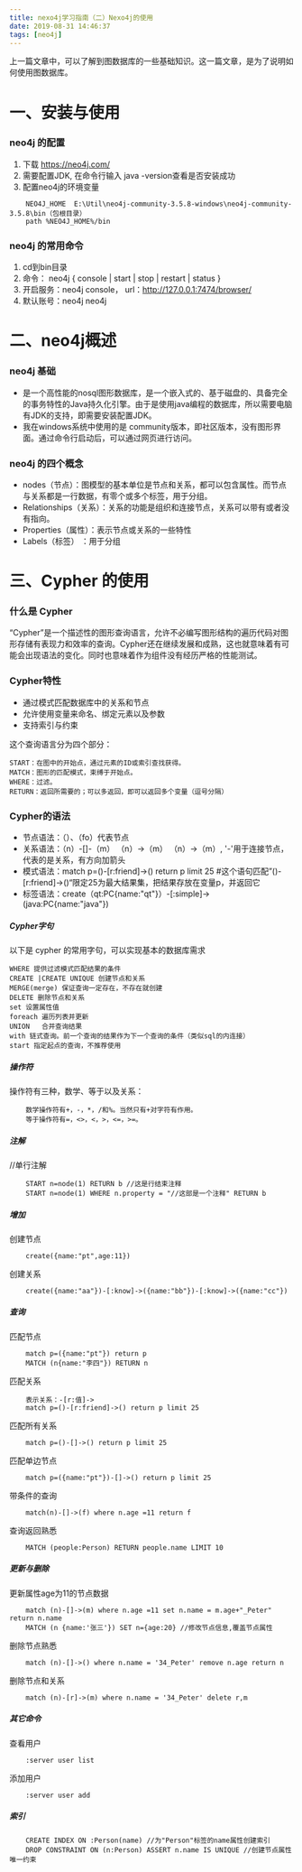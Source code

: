 ```yaml
---
title: nexo4j学习指南（二）Nexo4j的使用
date: 2019-08-31 14:46:37
tags: [neo4j]
---
```


上一篇文章中，可以了解到图数据库的一些基础知识。这一篇文章，是为了说明如何使用图数据库。

# 一、安装与使用
 

### neo4j 的配置
1. 下载 https://neo4j.com/
2. 需要配置JDK, 在命令行输入 java -version查看是否安装成功
3. 配置neo4j的环境变量

```
	NEO4J_HOME  E:\Util\neo4j-community-3.5.8-windows\neo4j-community-3.5.8\bin（包根目录）
	path %NEO4J_HOME%/bin
```

### neo4j 的常用命令
1. cd到bin目录
2. 命令： neo4j { console | start | stop | restart | status } 
3. 开启服务：neo4j console， url：http://127.0.0.1:7474/browser/
4. 默认账号：neo4j neo4j


# 二、neo4j概述


### neo4j 基础
 
+ 是一个高性能的nosql图形数据库，是一个嵌入式的、基于磁盘的、具备完全的事务特性的Java持久化引擎。由于是使用java编程的数据库，所以需要电脑有JDK的支持，即需要安装配置JDK。
+ 我在windows系统中使用的是  community版本，即社区版本，没有图形界面。通过命令行启动后，可以通过网页进行访问。


### neo4j 的四个概念

+ nodes（节点）：图模型的基本单位是节点和关系，都可以包含属性。而节点与关系都是一行数据，有零个或多个标签，用于分组。
+ Relationships（关系）：关系的功能是组织和连接节点，关系可以带有或者没有指向。
+ Properties（属性）：表示节点或关系的一些特性
+ Labels（标签） ：用于分组


# 三、Cypher 的使用


### 什么是 Cypher
“Cypher”是一个描述性的图形查询语言，允许不必编写图形结构的遍历代码对图形存储有表现力和效率的查询。Cypher还在继续发展和成熟，这也就意味着有可能会出现语法的变化。同时也意味着作为组件没有经历严格的性能测试。

### Cypher特性
+ 通过模式匹配数据库中的关系和节点
+ 允许使用变量来命名、绑定元素以及参数
+ 支持索引与约束


这个查询语言分为四个部分：
	
	START：在图中的开始点，通过元素的ID或索引查找获得。
	MATCH：图形的匹配模式，束缚于开始点。
	WHERE：过滤。
	RETURN：返回所需要的；可以多返回，即可以返回多个变量（逗号分隔）
	


	

### Cypher的语法
+ 节点语法：（）、（fo）代表节点
+ 关系语法：（n）-[]-（m） （n）->（m） （n）->（m）, '-'用于连接节点，代表的是关系，有方向加箭头
+ 模式语法：match p=()-[r:friend]->() return p limit 25 #这个语句匹配”()-[r:friend]->()“限定25为最大结果集，把结果存放在变量p，并返回它
+ 标签语法：create（qt:PC{name:"qt"}）-[:simple]-> (java:PC{name:"java"})

 

##### Cypher字句
以下是 cypher 的常用字句，可以实现基本的数据库需求
```
WHERE 提供过滤模式匹配结果的条件
CREATE |CREATE UNIQUE 创建节点和关系
MERGE(merge) 保证查询一定存在，不存在就创建
DELETE 删除节点和关系
set 设置属性值
foreach 遍历列表并更新
UNION 	合并查询结果
with 链式查询。前一个查询的结果作为下一个查询的条件（类似sql的内连接）
start 指定起点的查询，不推荐使用
```
##### 操作符
操作符有三种，数学、等于以及关系：

```
	数学操作符有+，-，*，/和%。当然只有+对字符有作用。
	等于操作符有=，<>，<，>，<=，>=。
```

##### 注解
\/\/单行注解

```
	START n=node(1) RETURN b //这是行结束注释
	START n=node(1) WHERE n.property = "//这部是一个注释" RETURN b
```
##### 增加
创建节点
```
	create({name:"pt",age:11})
```
创建关系
```
	create({name:"aa"})-[:know]->({name:"bb"})-[:know]->({name:"cc"})
```




##### 查询
匹配节点
```
	match p=({name:"pt"}) return p
	MATCH (n{name:"李四"}) RETURN n
```
匹配关系
```
	表示关系：-[r:值]->
	match p=()-[r:friend]->() return p limit 25
```
匹配所有关系
```
	match p=()-[]->() return p limit 25
```
匹配单边节点
```
	match p=({name:"pt"})-[]->() return p limit 25
```
带条件的查询
```
	match(n)-[]->(f) where n.age =11 return f
```
查询返回熟悉
```
	MATCH (people:Person) RETURN people.name LIMIT 10
```


##### 更新与删除
更新属性age为11的节点数据
```
	match (n)-[]->(m) where n.age =11 set n.name = m.age+"_Peter" return n.name
	MATCH (n {name:'张三'}) SET n={age:20} //修改节点信息,覆盖节点属性
```
删除节点熟悉
```
	match (n)-[]->() where n.name = '34_Peter' remove n.age return n
```
删除节点和关系
```
	match (n)-[r]->(m) where n.name = '34_Peter' delete r,m 
```
	
##### 其它命令

查看用户
```
	:server user list
```
添加用户
```
	:server user add
```

##### 索引	

```
	CREATE INDEX ON :Person(name) //为"Person"标签的name属性创建索引
	DROP CONSTRAINT ON (n:Person) ASSERT n.name IS UNIQUE //创建节点属性唯一约束
```
